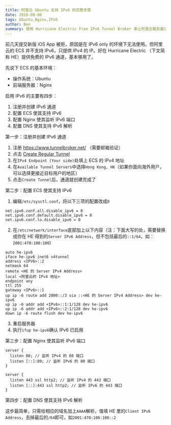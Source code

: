 ```yaml
---
title: 阿里云 Ubuntu 支持 IPv6 的完整步骤
date: 2016-08-06
tags: Ubuntu,Nginx,IPv6
author: Ben
summary: 使用 Hurricane Electric Free IPv6 Tunnel Broker 来让阿里云服务器支持 IPv6
---
```


前几天提交新版 iOS App 被拒，原因是在 IPv6 only 的环境下无法使用。但阿里云的 ECS 并不支持 IPv6，只提供 IPv4 的 IP。好在 Hurricane Electric （下文简称 HE）提供免费的 IPv6 通道，基本够用了。

先说下 ECS 的基本环境：

* 操作系统：Ubuntu
* 前端服务器：Nginx

启用 IPv6 的主要有四步：

1. 注册并创建 IPv6 通道
2. 配置 ECS 使其支持 IPv6
3. 配置 Nginx 使其监听 IPv6 端口
4. 配置 DNS 使其支持 IPv6 解析

第一步：注册并创建 IPv6 通道

1. 注册 https://www.tunnelbroker.net/ （需要邮箱验证）
2. 点击 [Create Regular Tunnel](https://www.tunnelbroker.net/new_tunnel.php)
3. 在`IPv4 Endpoint (Your side)`处填上 ECS 的 IPv4 地址
4. 在`Available Tunnel Servers`中选择`Hong Kong, HK`（如果你面向海外用户，可以选择更接近目标用户的地区）
5. 点击`Create Tunnel`后，通道就创建完成了

第二步：配置 ECS 使其支持 IPv6

1. 编辑`/etc/sysctl.conf`，将以下三项的配置改成`0`

  ```config
  net.ipv6.conf.all.disable_ipv6 = 0
  net.ipv6.conf.default.disable_ipv6 = 0
  net.ipv6.conf.lo.disable_ipv6 = 0
  ```

2. 在`/etc/network/interface`底部加上以下内容（注：下面大写的<IPV6>处，需要替换成你在 HE 得到的`Server IPv6 Address`，但不包括最后的`::1/64`，如：`2001:470:100:100`）

  ```config
  auto he-ipv6
  iface he-ipv6 inet6 v4tunnel
  address <IPV6>::2
  netmask 64
  remote <HE 的 Server IPv4 Address>
  local <阿里云的 IPv4 地址>
  endpoint any
  ttl 255
  gateway <IPv6>::1
  up ip -6 route add 2000::/3 via ::<HE 的 Server IPv4 Address> dev he-ipv6
  up ip -6 addr add <IPv6>::1:1/128 dev he-ipv6
  up ip -6 addr add <IPv6>::2:1/128 dev he-ipv6
  down ip -6 route flush dev he-ipv6
  ```

3. 重启服务器
4. 执行`ifup he-ipv6`确认 IPv6 已启用

第三步：配置 Nginx 使其监听 IPv6 端口

```config
server {
  listen 80; // 监听 IPv4 的 80 端口
  listen [::]:80; // 监听 IPv6 的 80 端口
}

server {
  listen 443 ssl http2; // 监听 IPv4 的 443 端口
  listen [::]:443 ssl http2; // 监听 IPv6 的 443 端口
}
```

第四步：配置 DNS 使其支持 IPv6 解析

这步最简单，只需给相应的域名加上`AAAA`解析，值填 HE 里的`Client IPv6 Address`，去掉最后的`/64`即可，如`2001:470:100:100::2`
